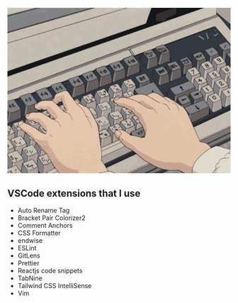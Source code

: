 ![decoration](./assets/decoration.gif)

## VSCode extensions that I use

- Auto Rename Tag
- Bracket Pair Colorizer2
- Comment Anchors
- CSS Formatter
- endwise
- ESLint
- GitLens
- Prettier
- Reactjs code snippets
- TabNine
- Tailwind CSS IntelliSense
- Vim

